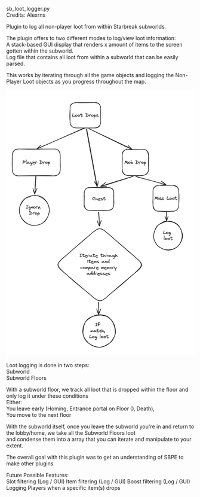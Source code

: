 sb_loot_logger.py  
Credits: Alexrns    

Plugin to log all non-player loot from within Starbreak subworlds.  

The plugin offers to two different modes to log/view loot information:  
A stack-based GUI display that renders x amount of items to the screen gotten within the subworld.  
Log file that contains all loot from within a subworld that can be easily parsed.  


This works by iterating through all the game objects and logging the Non-Player Loot objects as you progress throughout the map.

![Loot State Diagram](loot_state_diagram.png)

Loot logging is done in two steps:  
Subworld  
Subworld Floors

With a subworld floor, we track all loot that is dropped within the floor and only log it under these conditions  
Either:  
    You leave early (Homing, Entrance portal on Floor 0, Death),  
    You move to the next floor  

With the subworld itself, once you leave the subworld you're in and return to the lobby/home, we take all the Subworld Floors loot  
and condense them into a array that you can iterate and manipulate to your extent.  

The overall goal with this plugin was to get an understanding of SBPE to make other plugins

Future Possible Features:  
Slot filtering  (Log / GUI)
Item filtering  (Log / GUI)
Boost filtering (Log / GUI)
Logging Players when a specific item(s) drops
